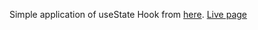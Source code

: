 Simple application of useState Hook from [here](https://github.com/john-smilga/react-projects).
[Live page](https://nizzr.github.io/birthday-list-react-state/)
